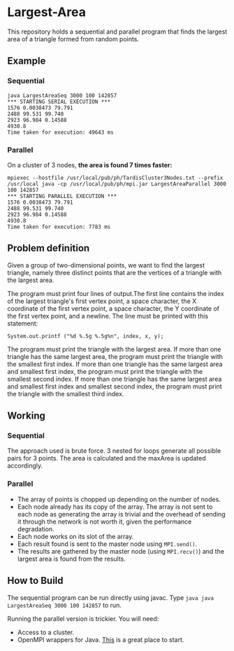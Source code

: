# Largest-Area
This repository holds a sequential and parallel program that finds the largest area of a triangle formed from random points.

## Example
### Sequential
```
java LargestAreaSeq 3000 100 142857
*** STARTING SERIAL EXECUTION ***
1576 0.0038473 79.791
2488 99.531 99.740
2923 96.984 0.14588
4930.8
Time taken for execution: 49643 ms
```
### Parallel
On a cluster of 3 nodes, **the area is found 7 times faster:**
```
mpiexec --hostfile /usr/local/pub/ph/TardisCluster3Nodes.txt --prefix /usr/local java -cp /usr/local/pub/ph/mpi.jar LargestAreaParallel 3000 100 142857
*** STARTING PARALLEL EXECUTION ***
1576 0.0038473 79.791
2488 99.531 99.740
2923 96.984 0.14588
4930.8
Time taken for execution: 7783 ms
```
## Problem definition
Given a group of two-dimensional points, we want to find the largest triangle, namely three distinct points that are the vertices of a triangle with the largest area.

The program must print four lines of output.The first line contains the index of the largest triangle's first vertex point, a space character, the X coordinate of the first vertex point, a space character, the Y coordinate of the first vertex point, and a newline. The line must be printed with this statement:

    System.out.printf ("%d %.5g %.5g%n", index, x, y);
    
The program must print the triangle with the largest area. If more than one triangle has the same largest area, the program must print the triangle with the smallest first index. If more than one triangle has the same largest area and smallest first index, the program must print the triangle with the smallest second index. If more than one triangle has the same largest area and smallest first index and smallest second index, the program must print the triangle with the smallest third index.

## Working
### Sequential
The approach used is brute force. 3 nested for loops generate all possible pairs for 3 points. The area is calculated and the maxArea is updated accordingly.
### Parallel
- The array of points is chopped up depending on the number of nodes.
- Each node already has its copy of the array. The array is not sent to each node as generating the array is trivial and the overhead of sending it through the network is not worth it, given the performance degradation.
- Each node works on its slot of the array.
- Each result found is sent to the master node using `MPI.send()`.
- The results are gathered by the master node (using `MPI.recv()`) and the largest area is found from the results.

## How to Build
The sequential program can be run directly using javac. Type `java java LargestAreaSeq 3000 100 142857` to run.

Running the parallel version is trickier. You will need:
- Access to a cluster.
- OpenMPI wrappers for Java. [This](https://blogs.cisco.com/performance/java-bindings-for-open-mpi) is a great place to start.

